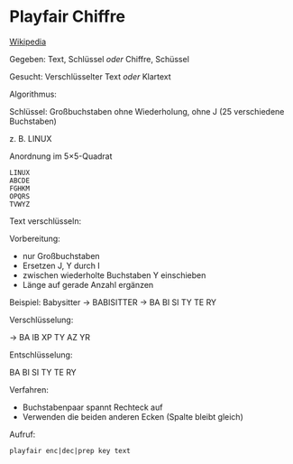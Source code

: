 # Playfair Chiffre

[Wikipedia](https://en.wikipedia.org/wiki/Playfair_cipher)

Gegeben: Text, Schlüssel *oder* Chiffre, Schüssel

Gesucht: Verschlüsselter Text *oder* Klartext

Algorithmus:

Schlüssel: Großbuchstaben ohne Wiederholung, ohne J (25 verschiedene Buchstaben)

z. B. LINUX

Anordnung im 5×5-Quadrat

~~~
LINUX
ABCDE
FGHKM
OPQRS
TVWYZ
~~~

Text verschlüsseln:

Vorbereitung:
- nur Großbuchstaben
- Ersetzen J, Y durch I
- zwischen wiederholte Buchstaben Y einschieben
- Länge auf gerade Anzahl ergänzen

Beispiel: Babysitter → BABISITTER → BA BI SI TY TE RY

Verschlüsselung:

→ BA IB XP TY AZ YR

Entschlüsselung:

  BA BI SI TY TE RY

Verfahren:
- Buchstabenpaar spannt Rechteck auf
- Verwenden die beiden anderen Ecken (Spalte bleibt gleich)

Aufruf:
~~~
playfair enc|dec|prep key text
~~~
